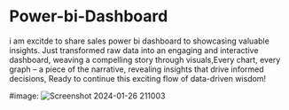 # Power-bi-Dashboard
i am excitde to share sales power bi dashboard to  showcasing valuable insights.
Just transformed raw data into an engaging and interactive dashboard, weaving a compelling story through visuals,Every chart, 
every graph – a piece of the narrative, revealing insights that drive informed decisions, 
Ready to continue this exciting flow of data-driven wisdom!

#image:
![Screenshot 2024-01-26 211003](https://github.com/mohamedsabry20/Power-bi-Dashboard/assets/155188606/01035301-1c01-40e6-95c0-b56e570e3c45)
